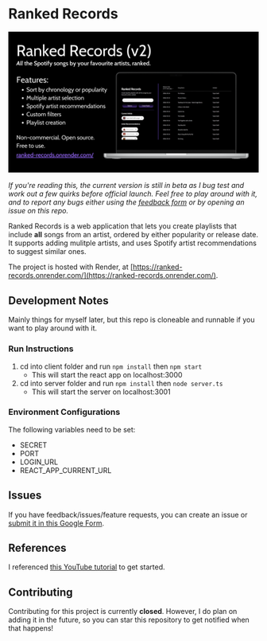 # Ranked Records

![Ranked Records](RRDesk.png)

*If you're reading this, the current version is still in beta as I bug test and work out a few quirks before official launch. Feel free to play around with it, and to report any bugs either using the [feedback form](https://docs.google.com/forms/d/e/1FAIpQLSfuvloB2JpKfFJ1BMfxofnguX7seRUcm8TCa1O59jnErDJmzA/viewform) or by opening an issue on this repo.*

Ranked Records is a web application that lets you create playlists that include **all** songs from an artist, ordered by either popularity or release date. It supports adding mulitple artists, and uses Spotify artist recommendations to suggest similar ones.

The project is hosted with Render, at [https://ranked-records.onrender.com/](https://ranked-records.onrender.com/). 

## Development Notes
Mainly things for myself later, but this repo is cloneable and runnable if you want to play around with it.

### Run Instructions
1. cd into client folder and run `npm install` then `npm start`
   - This will start the react app on localhost:3000
2. cd into server folder and run `npm install` then `node server.ts`
   - This will start the server on localhost:3001

### Environment Configurations
The following variables need to be set:
- SECRET
- PORT
- LOGIN_URL
- REACT_APP_CURRENT_URL

## Issues
If you have feedback/issues/feature requests, you can create an issue or [submit it in this Google Form](https://docs.google.com/forms/d/e/1FAIpQLSfuvloB2JpKfFJ1BMfxofnguX7seRUcm8TCa1O59jnErDJmzA/viewform).

## References
I referenced [this YouTube tutorial](https://www.youtube.com/watch?v=Xcet6msf3eE) to get started.

## Contributing
Contributing for this project is currently **closed**. However, I do plan on adding it in the future, so you can star this repository to get notified when that happens!